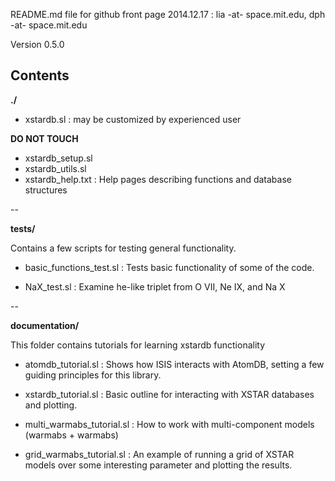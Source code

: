 
README.md file for github front page
2014.12.17 : lia -at- space.mit.edu, dph -at- space.mit.edu

Version 0.5.0

## Contents

**./**

- xstardb.sl : may be customized by experienced user

**DO NOT TOUCH**
- xstardb_setup.sl
- xstardb_utils.sl
- xstardb_help.txt : Help pages describing functions and database structures

--

**tests/**

Contains a few scripts for testing general functionality.

- basic_functions_test.sl : Tests basic functionality of some of the
  code.

- NaX_test.sl : Examine he-like triplet from O VII, Ne IX, and Na X

--

**documentation/**

This folder contains tutorials for learning xstardb functionality

- atomdb_tutorial.sl : Shows how ISIS interacts with AtomDB, setting a
  few guiding principles for this library.

- xstardb_tutorial.sl : Basic outline for interacting with XSTAR
  databases and plotting.

- multi_warmabs_tutorial.sl : How to work with multi-component models
  (warmabs + warmabs)

- grid_warmabs_tutorial.sl : An example of running a grid of XSTAR
  models over some interesting parameter and plotting the results.
